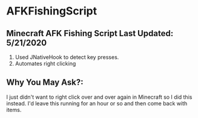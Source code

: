 # AFKFishingScript
Minecraft AFK Fishing Script
Last Updated: 5/21/2020
-----------------------
1. Used JNativeHook to detect key presses.
2. Automates right clicking

Why You May Ask?:
-----------------
I just didn't want to right click over and over again in Minecraft so I did this instead. I'd leave
this running for an hour or so and then come back with items.
